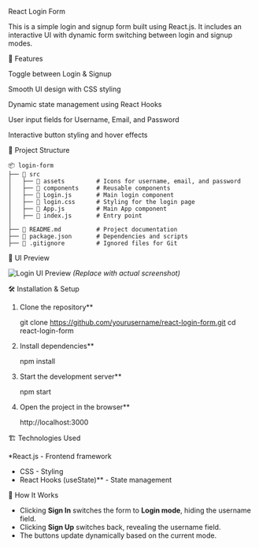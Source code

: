 React Login Form

This is a simple login and signup form built using React.js. It includes an interactive UI with dynamic form switching between login and signup modes.

🚀 Features

Toggle between Login & Signup

Smooth UI design with CSS styling

Dynamic state management using React Hooks

User input fields for Username, Email, and Password

Interactive button styling and hover effects

 📂 Project Structure

```
📦 login-form
├── 📂 src
│   ├── 📂 assets         # Icons for username, email, and password
│   ├── 📂 components     # Reusable components
│   ├── 📜 Login.js       # Main login component
│   ├── 📜 login.css      # Styling for the login page
│   ├── 📜 App.js         # Main App component
│   ├── 📜 index.js       # Entry point
│
├── 📜 README.md          # Project documentation
├── 📜 package.json       # Dependencies and scripts
├── 📜 .gitignore         # Ignored files for Git
```

 🎨 UI Preview

![Login UI Preview](./preview.png) *(Replace with actual screenshot)*

 🛠 Installation & Setup

1. Clone the repository**
  
   git clone https://github.com/yourusername/react-login-form.git
   cd react-login-form
  

2. Install dependencies**
  
   npm install


3. Start the development server**
 
   npm start


4. Open the project in the browser**
  
   http://localhost:3000
  

 🏗 Technologies Used

*React.js - Frontend framework
- CSS - Styling
- React Hooks (useState)** - State management

📝 How It Works

- Clicking **Sign In** switches the form to **Login mode**, hiding the username field.
- Clicking **Sign Up** switches back, revealing the username field.
- The buttons update dynamically based on the current mode.

